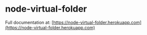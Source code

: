 # node-virtual-folder
Full documentation at: [https://node-virtual-folder.herokuapp.com](https://node-virtual-folder.herokuapp.com)